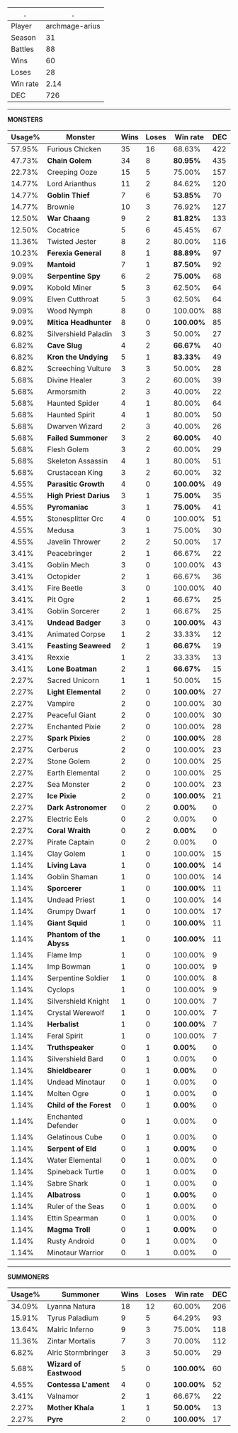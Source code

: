 .|.
|-|-
Player|archmage-arius
Season|31
Battles|88
Wins|60
Loses|28
Win rate|2.14
DEC|726

---
**MONSTERS**

Usage%|Monster|Wins|Loses|Win rate|DEC|
-|-|-|-|-|-|
57.95%|Furious Chicken|35|16|68.63%|422|
47.73%|**Chain Golem**|34|8|**80.95%**|435|
22.73%|Creeping Ooze|15|5|75.00%|157|
14.77%|Lord Arianthus|11|2|84.62%|120|
14.77%|**Goblin Thief**|7|6|**53.85%**|70|
14.77%|Brownie|10|3|76.92%|127|
12.50%|**War Chaang**|9|2|**81.82%**|133|
12.50%|Cocatrice|5|6|45.45%|67|
11.36%|Twisted Jester|8|2|80.00%|116|
10.23%|**Ferexia General**|8|1|**88.89%**|97|
9.09%|**Mantoid**|7|1|**87.50%**|92|
9.09%|**Serpentine Spy**|6|2|**75.00%**|68|
9.09%|Kobold Miner|5|3|62.50%|64|
9.09%|Elven Cutthroat|5|3|62.50%|64|
9.09%|Wood Nymph|8|0|100.00%|88|
9.09%|**Mitica Headhunter**|8|0|**100.00%**|85|
6.82%|Silvershield Paladin|3|3|50.00%|27|
6.82%|**Cave Slug**|4|2|**66.67%**|40|
6.82%|**Kron the Undying**|5|1|**83.33%**|49|
6.82%|Screeching Vulture|3|3|50.00%|28|
5.68%|Divine Healer|3|2|60.00%|39|
5.68%|Armorsmith|2|3|40.00%|22|
5.68%|Haunted Spider|4|1|80.00%|64|
5.68%|Haunted Spirit|4|1|80.00%|50|
5.68%|Dwarven Wizard|2|3|40.00%|26|
5.68%|**Failed Summoner**|3|2|**60.00%**|40|
5.68%|Flesh Golem|3|2|60.00%|29|
5.68%|Skeleton Assassin|4|1|80.00%|51|
5.68%|Crustacean King|3|2|60.00%|32|
4.55%|**Parasitic Growth**|4|0|**100.00%**|49|
4.55%|**High Priest Darius**|3|1|**75.00%**|35|
4.55%|**Pyromaniac**|3|1|**75.00%**|41|
4.55%|Stonesplitter Orc|4|0|100.00%|51|
4.55%|Medusa|3|1|75.00%|30|
4.55%|Javelin Thrower|2|2|50.00%|17|
3.41%|Peacebringer|2|1|66.67%|22|
3.41%|Goblin Mech|3|0|100.00%|43|
3.41%|Octopider|2|1|66.67%|36|
3.41%|Fire Beetle|3|0|100.00%|40|
3.41%|Pit Ogre|2|1|66.67%|25|
3.41%|Goblin Sorcerer|2|1|66.67%|25|
3.41%|**Undead Badger**|3|0|**100.00%**|43|
3.41%|Animated Corpse|1|2|33.33%|12|
3.41%|**Feasting Seaweed**|2|1|**66.67%**|19|
3.41%|Rexxie|1|2|33.33%|13|
3.41%|**Lone Boatman**|2|1|**66.67%**|15|
2.27%|Sacred Unicorn|1|1|50.00%|15|
2.27%|**Light Elemental**|2|0|**100.00%**|27|
2.27%|Vampire|2|0|100.00%|30|
2.27%|Peaceful Giant|2|0|100.00%|30|
2.27%|Enchanted Pixie|2|0|100.00%|28|
2.27%|**Spark Pixies**|2|0|**100.00%**|28|
2.27%|Cerberus|2|0|100.00%|23|
2.27%|Stone Golem|2|0|100.00%|25|
2.27%|Earth Elemental|2|0|100.00%|25|
2.27%|Sea Monster|2|0|100.00%|23|
2.27%|**Ice Pixie**|2|0|**100.00%**|21|
2.27%|**Dark Astronomer**|0|2|**0.00%**|0|
2.27%|Electric Eels|0|2|0.00%|0|
2.27%|**Coral Wraith**|0|2|**0.00%**|0|
2.27%|Pirate Captain|0|2|0.00%|0|
1.14%|Clay Golem|1|0|100.00%|15|
1.14%|**Living Lava**|1|0|**100.00%**|14|
1.14%|Goblin Shaman|1|0|100.00%|14|
1.14%|**Sporcerer**|1|0|**100.00%**|11|
1.14%|Undead Priest|1|0|100.00%|14|
1.14%|Grumpy Dwarf|1|0|100.00%|17|
1.14%|**Giant Squid**|1|0|**100.00%**|11|
1.14%|**Phantom of the Abyss**|1|0|**100.00%**|11|
1.14%|Flame Imp|1|0|100.00%|9|
1.14%|Imp Bowman|1|0|100.00%|9|
1.14%|Serpentine Soldier|1|0|100.00%|8|
1.14%|Cyclops|1|0|100.00%|9|
1.14%|Silvershield Knight|1|0|100.00%|7|
1.14%|Crystal Werewolf|1|0|100.00%|7|
1.14%|**Herbalist**|1|0|**100.00%**|7|
1.14%|Feral Spirit|1|0|100.00%|7|
1.14%|**Truthspeaker**|0|1|**0.00%**|0|
1.14%|Silvershield Bard|0|1|0.00%|0|
1.14%|**Shieldbearer**|0|1|**0.00%**|0|
1.14%|Undead Minotaur|0|1|0.00%|0|
1.14%|Molten Ogre|0|1|0.00%|0|
1.14%|**Child of the Forest**|0|1|**0.00%**|0|
1.14%|Enchanted Defender|0|1|0.00%|0|
1.14%|Gelatinous Cube|0|1|0.00%|0|
1.14%|**Serpent of Eld**|0|1|**0.00%**|0|
1.14%|Water Elemental|0|1|0.00%|0|
1.14%|Spineback Turtle|0|1|0.00%|0|
1.14%|Sabre Shark|0|1|0.00%|0|
1.14%|**Albatross**|0|1|**0.00%**|0|
1.14%|Ruler of the Seas|0|1|0.00%|0|
1.14%|Ettin Spearman|0|1|0.00%|0|
1.14%|**Magma Troll**|0|1|**0.00%**|0|
1.14%|Rusty Android|0|1|0.00%|0|
1.14%|Minotaur Warrior|0|1|0.00%|0|

---
**SUMMONERS**

Usage%|Summoner|Wins|Loses|Win rate|DEC|
-|-|-|-|-|-|
34.09%|Lyanna Natura|18|12|60.00%|206|
15.91%|Tyrus Paladium|9|5|64.29%|93|
13.64%|Malric Inferno|9|3|75.00%|118|
11.36%|Zintar Mortalis|7|3|70.00%|112|
6.82%|Alric Stormbringer|3|3|50.00%|29|
5.68%|**Wizard of Eastwood**|5|0|**100.00%**|60|
4.55%|**Contessa L'ament**|4|0|**100.00%**|52|
3.41%|Valnamor|2|1|66.67%|22|
2.27%|**Mother Khala**|1|1|**50.00%**|13|
2.27%|**Pyre**|2|0|**100.00%**|17|
